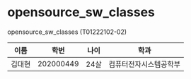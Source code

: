 # opensource_sw_classes
opensource_sw_classes (T01222102-02)

| 이름 | 학번 | 나이 | 학과|
| - | - | - | - |
| 김대현 | 202000449 | 24살 | 컴퓨터전자시스템공학부 |
